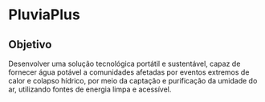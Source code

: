 # PluviaPlus

## Objetivo
Desenvolver uma solução tecnológica portátil e sustentável, capaz de fornecer água potável a comunidades afetadas por eventos extremos de calor e colapso hídrico, por meio da captação e purificação da umidade do ar, utilizando fontes de energia limpa e acessível.
